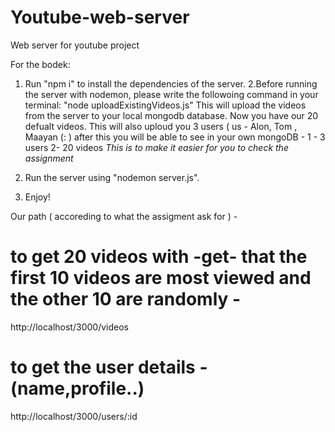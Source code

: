 # Youtube-web-server
Web server for youtube project

For the bodek:
1. Run "npm i" to install the dependencies of the server.
2.Before running the server with nodemon, please write the followoing command in your terminal:
"node uploadExistingVideos.js"
This will upload the videos from the server to your local mongodb database.
Now you have our 20 defualt videos.
This will also uploud you 3 users ( us - Alon, Tom , Maayan (: )
after this you will be able to see in your own mongoDB -
1 - 3 users
2-  20 videos
*This is to make it easier for you to check the assignment*

3. Run the server using "nodemon server.js".
4. Enjoy!

Our path ( accoreding to what the assigment ask for ) - 
 # to get 20 videos with -get- that the first 10 videos are most viewed and the other 10 are randomly -
 http://localhost/3000/videos

 # to get the user details - (name,profile..)
  http://localhost/3000/users/:id

  #

